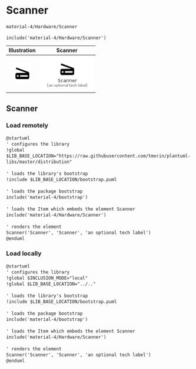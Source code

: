 # Scanner


```text
material-4/Hardware/Scanner
```

```text
include('material-4/Hardware/Scanner')
```



| Illustration | Scanner |
| :---: | :---: |
| ![illustration for Illustration](../../material-4/Hardware/Scanner.png) | ![illustration for Scanner](../../material-4/Hardware/Scanner.Local.png) |




## Scanner

### Load remotely
```plantuml
@startuml
' configures the library
!global $LIB_BASE_LOCATION="https://raw.githubusercontent.com/tmorin/plantuml-libs/master/distribution"

' loads the library's bootstrap
!include $LIB_BASE_LOCATION/bootstrap.puml

' loads the package bootstrap
include('material-4/bootstrap')

' loads the Item which embeds the element Scanner
include('material-4/Hardware/Scanner')

' renders the element
Scanner('Scanner', 'Scanner', 'an optional tech label')
@enduml
```

### Load locally
```plantuml
@startuml
' configures the library
!global $INCLUSION_MODE="local"
!global $LIB_BASE_LOCATION="../.."

' loads the library's bootstrap
!include $LIB_BASE_LOCATION/bootstrap.puml

' loads the package bootstrap
include('material-4/bootstrap')

' loads the Item which embeds the element Scanner
include('material-4/Hardware/Scanner')

' renders the element
Scanner('Scanner', 'Scanner', 'an optional tech label')
@enduml
```

